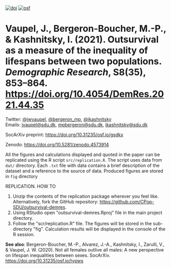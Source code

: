[![doi](https://img.shields.io/badge/DOI-10.4054%2FDemRes.2021.44.35-lightgrey.svg?style=for-the-badge)][doi]
[![osf](https://img.shields.io/badge/osf-gsdkx-lightgrey.svg?style=for-the-badge)][osf]

# Vaupel, J., Bergeron-Boucher, M.-P., & Kashnitsky, I. (2021). Outsurvival as a measure of the inequality of lifespans between two populations. *Demographic Research*, S8(35), 853–864. https://doi.org/10.4054/DemRes.2021.44.35

[doi]: https://doi.org/10.4054/DemRes.2021.44.35
[osf]: https://osf.io/gsdkx/
[jwv]: https://twitter.com/jwvaupel
[mp]: https://twitter.com/bergeron_mp
[ik]: https://twitter.com/ikashnitsky

Twitter: [@jwvaupel][jwv], [@bergeron_mp][mp], [@ikashnitsky][ik]  
Emails: jvaupel@sdu.dk, mpbergeron@sdu.dk, ikashnitsky@sdu.dk

SocArXiv preprint: https://doi.org/10.31235/osf.io/gsdkx  

Zenodo: https://doi.org/10.5281/zenodo.4573914

All the figures and calculations displayed and quoted in the paper can be replicated using the R script `src/replication.R`. The script uses data from `dat/` directory. Each `.txt` file with data contains a brief description of the dataset and a reference to the source of data. Produced figures are stored in `fig` directory

REPLICATION. HOW TO
1. Unzip the contents of the replication package wherever you feel like. Alternatively, fork the  GitHub repository: https://github.com/CPop-SDU/outsurvival-demres.
2. Using RStudio open "outsurvival-demres.Rproj" file in the main project directory.
3. Follow the "scr/replication.R" file. 
The figures will be stored in the sub-directory "fig". Calculation results will be displayed in the console of the R session.

**See also**:
Bergeron-Boucher, M.-P., Alvarez, J.-A., Kashnitsky, I., Zarulli, V., & Vaupel, J. W. (2020). Not all females outlive all males: A new perspective on lifespan inequalities between sexes. SocArXiv. https://doi.org/10.31235/osf.io/typws

